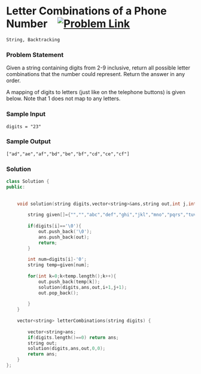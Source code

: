 
#  Letter Combinations of a Phone Number &ensp;  [![Problem Link](https://img.shields.io/badge/-LeetCode-FFA116?style=for-the-badge&logo=LeetCode&logoColor=black)](https://leetcode.com/problems/letter-combinations-of-a-phone-number/description/)

```
String, Backtracking
``` 
### Problem Statement 
Given a string containing digits from 2-9 inclusive, return all possible letter combinations that the number could represent. Return the answer in any order.

A mapping of digits to letters (just like on the telephone buttons) is given below. Note that 1 does not map to any letters.

### Sample Input
```
digits = "23"
```
### Sample Output
```
["ad","ae","af","bd","be","bf","cd","ce","cf"]
```

### Solution
```cpp
class Solution {
public:
   
    
    void solution(string digits,vector<string>&ans,string out,int j,int i){
        
        string given[]={"","","abc","def","ghi","jkl","mno","pqrs","tuv","wxyz"};
        
        if(digits[i]=='\0'){
            out.push_back('\0');
            ans.push_back(out);
            return;
        }
        
        int num=digits[i]-'0';
        string temp=given[num];
    
        for(int k=0;k<temp.length();k++){
            out.push_back(temp[k]);
            solution(digits,ans,out,i+1,j+1);
            out.pop_back();
            
        }        
    }
    
    vector<string> letterCombinations(string digits) {
        
        vector<string>ans;
        if(digits.length()==0) return ans;
        string out;
        solution(digits,ans,out,0,0);
        return ans;
    }
};
```